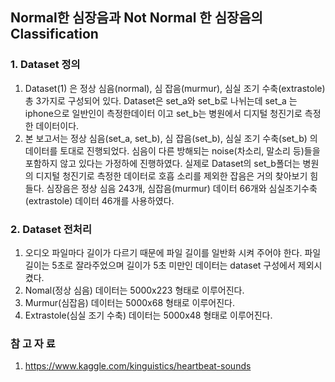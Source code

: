 ## Normal한 심장음과 Not Normal 한 심장음의 Classification


### 1.	Dataset 정의
  1. Dataset(1) 은 정상 심음(normal), 심 잡음(murmur), 심실 조기 수축(extrastole) 총 3가지로 구성되어 있다. Dataset은 set_a와 set_b로 나뉘는데 set_a 는 iphone으로 일반인이 측정한데이터 이고 set_b는 병원에서 디지털 청진기로 측정한 데이터이다.
  2. 본 보고서는 정상 심음(set_a, set_b), 심 잡음(set_b), 심실 조기 수축(set_b) 의 데이터를 토대로 진행되었다. 심음이 다른 방해되는 noise(차소리, 말소리 등)들을 포함하지 않고 있다는 가정하에 진행하였다. 실제로 Dataset의 set_b폴더는 병원의 디지털 청진기로 측정한 데이터로 호흡 소리를 제외한 잡음은 거의 찾아보기 힘들다. 심장음은 정상 심음 243개, 심잡음(murmur) 데이터 66개와 심실조기수축(extrastole) 데이터 46개를 사용하였다.

### 2.	Dataset 전처리
  1. 오디오 파일마다 길이가 다르기 때문에 파일 길이를 일반화 시켜 주어야 한다.  파일 길이는 5초로 잘라주었으며 길이가 5초 미만인 데이터는 dataset 구성에서 제외시켰다.
  2. Nomal(정상 심음) 데이터는 5000x223 형태로 이루어진다.
  3. Murmur(심잡음) 데이터는 5000x68 형태로 이루어진다.
  4. Extrastole(심실 조기 수축) 데이터는 5000x48 형태로 이루어진다.



### 참 고 자 료

  1. https://www.kaggle.com/kinguistics/heartbeat-sounds 

